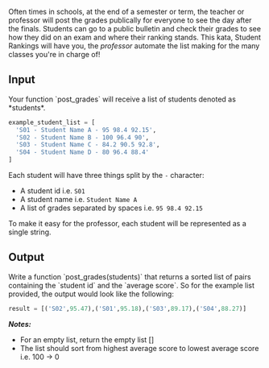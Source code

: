 Often times in schools, at the end of a semester or term, the teacher or professor will post the grades publically for everyone to see the day after the finals. Students can go to a public bulletin and check their grades to see how they did on an exam and where their ranking stands. This kata, <span>Student Rankings</span> will have you, the *professor* automate the list making for the many classes you're in charge of!

<h2>Input</h2>
Your function `post_grades` will receive a list of students denoted as *students*.<br>

```python
example_student_list = [
  'S01 - Student Name A - 95 98.4 92.15', 
  'S02 - Student Name B - 100 96.4 90', 
  'S03 - Student Name C - 84.2 90.5 92.8', 
  'S04 - Student Name D - 80 96.4 88.4'
]
```

Each student will have three things split by the `-` character:
* A student id i.e. `S01`
* A student name i.e. `Student Name A`
* A list of grades separated by spaces i.e. `95 98.4 92.15`

To make it easy for the professor, each student will be represented as a single string.

<h2>Output</h2>
Write a function `post_grades(students)` that returns a sorted list of pairs containing the `student id` and the `average score`. So for the example list provided, the output would look like the following:

```python
result = [('S02',95.47),('S01',95.18),('S03',89.17),('S04',88.27)]
```

***Notes:***
* For an empty list, return the empty list []
* The list should sort from highest average score to lowest average score i.e. 100 -> 0